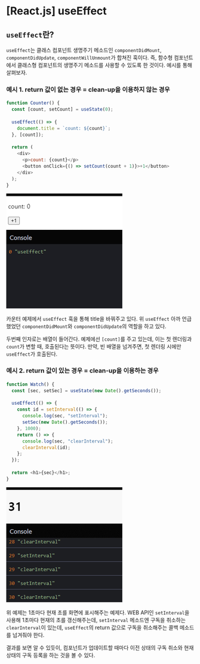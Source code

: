 # [React.js] useEffect

## `useEffect`란?

`useEffect`는 클래스 컴포넌트 생명주기 메소드인 `componentDidMount`, `componentDidUpdate`, `componentWillUnmount`가 합쳐진 훅이다. 즉, 함수형 컴포넌트에서 클래스형 컴포넌트의 생명주기 메소드를 사용할 수 있도록 한 것이다. 예시를 통해 살펴보자.

### 예시 1. return 값이 없는 경우 = clean-up을 이용하지 않는 경우

```javascript
function Counter() {
  const [count, setCount] = useState(0);

  useEffect(() => {
    document.title = `count: ${count}`;
  }, [count]);

  return (
    <div>
      <p>count: {count}</p>
      <button onClick={() => setCount(count + 1)}>+1</button>
    </div>
  );
}
```

![ex01](../../../assets/img/posts/web/reactjs/use-effect-ex01.gif)

카운터 예제에서 `useEffect` 훅을 통해 title을 바꿔주고 있다. 위 `useEffect` 아까 언급했었던 `componentDidMount`와 `componentDidUpdate`의 역할을 하고 있다.

두번째 인자로는 배열이 들어간다. 예제에선 `[count]`를 주고 있는데, 이는 첫 렌더링과 `count`가 변할 때, 호출된다는 뜻이다. 만약, 빈 배열을 넘겨주면, 첫 렌더링 시에만 `useEffect`가 호출된다.

### 예시 2. return 값이 있는 경우 = clean-up을 이용하는 경우

```javascript
function Watch() {
  const [sec, setSec] = useState(new Date().getSeconds());

  useEffect(() => {
    const id = setInterval(() => {
      console.log(sec, "setInterval");
      setSec(new Date().getSeconds());
    }, 1000);
    return () => {
      console.log(sec, "clearInterval");
      clearInterval(id);
    };
  });

  return <h1>{sec}</h1>;
}
```

![ex02](../../../assets/img/posts/web/reactjs/use-effect-ex02.gif)

위 예제는 1초마다 현재 초를 화면에 표시해주는 예제다. WEB API인 `setInterval`을 사용해 1초마다 현재의 초를 갱신해주는데, `setInterval` 메소드엔 구독을 취소하는 `clearInterval`이 있는데, `useEffect`의 return 값으로 구독을 취소해주는 콜백 메소드를 넘겨줘야 한다.

결과를 보면 알 수 있듯이, 컴포넌트가 업데이트할 때마다 이전 상태의 구독 취소와 현재 상태의 구독 등록을 하는 것을 볼 수 있다.